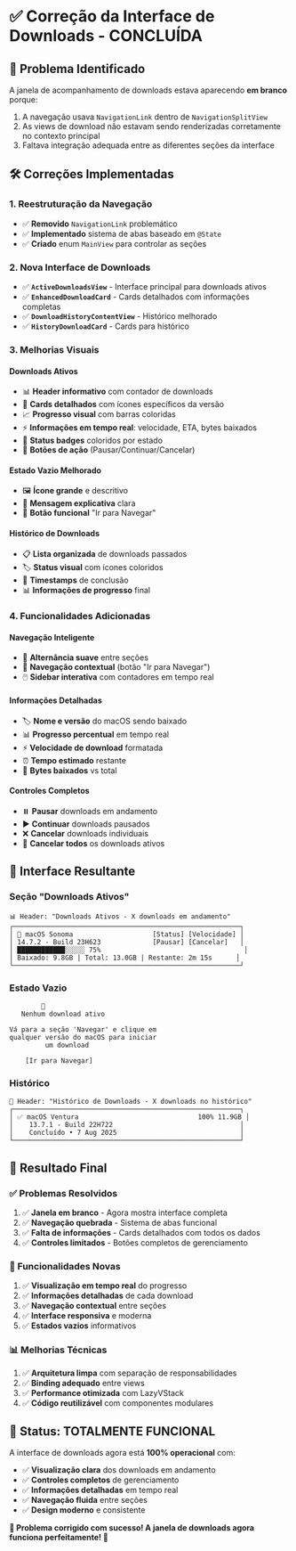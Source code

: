 # ✅ **Correção da Interface de Downloads - CONCLUÍDA**

## 🔧 **Problema Identificado**
A janela de acompanhamento de downloads estava aparecendo **em branco** porque:
1. A navegação usava `NavigationLink` dentro de `NavigationSplitView` 
2. As views de download não estavam sendo renderizadas corretamente no contexto principal
3. Faltava integração adequada entre as diferentes seções da interface

## 🛠 **Correções Implementadas**

### **1. Reestruturação da Navegação**
- ✅ **Removido** `NavigationLink` problemático
- ✅ **Implementado** sistema de abas baseado em `@State`
- ✅ **Criado** enum `MainView` para controlar as seções

### **2. Nova Interface de Downloads**
- ✅ **`ActiveDownloadsView`** - Interface principal para downloads ativos
- ✅ **`EnhancedDownloadCard`** - Cards detalhados com informações completas
- ✅ **`DownloadHistoryContentView`** - Histórico melhorado
- ✅ **`HistoryDownloadCard`** - Cards para histórico

### **3. Melhorias Visuais**

#### **Downloads Ativos**
- 📊 **Header informativo** com contador de downloads
- 🎨 **Cards detalhados** com ícones específicos da versão
- 📈 **Progresso visual** com barras coloridas
- ⚡ **Informações em tempo real**: velocidade, ETA, bytes baixados
- 🎯 **Status badges** coloridos por estado
- 🔄 **Botões de ação** (Pausar/Continuar/Cancelar)

#### **Estado Vazio Melhorado**
- 🖼️ **Ícone grande** e descritivo
- 📝 **Mensagem explicativa** clara
- 🔗 **Botão funcional** "Ir para Navegar"

#### **Histórico de Downloads**
- 📋 **Lista organizada** de downloads passados
- 🏷️ **Status visual** com ícones coloridos
- 📅 **Timestamps** de conclusão
- 📊 **Informações de progresso** final

### **4. Funcionalidades Adicionadas**

#### **Navegação Inteligente**
- 🔄 **Alternância suave** entre seções
- 🎯 **Navegação contextual** (botão "Ir para Navegar")
- 🖱️ **Sidebar interativa** com contadores em tempo real

#### **Informações Detalhadas**
- 🏷️ **Nome e versão** do macOS sendo baixado
- 📊 **Progresso percentual** em tempo real
- ⚡ **Velocidade de download** formatada
- ⏰ **Tempo estimado** restante
- 💾 **Bytes baixados** vs total

#### **Controles Completos**
- ⏸️ **Pausar** downloads em andamento
- ▶️ **Continuar** downloads pausados
- ❌ **Cancelar** downloads individuais
- 🚫 **Cancelar todos** os downloads ativos

## 📱 **Interface Resultante**

### **Seção "Downloads Ativos"**
```
📊 Header: "Downloads Ativos - X downloads em andamento"
┌─────────────────────────────────────────────────────────┐
│ 🍎 macOS Sonoma                    [Status] [Velocidade] │
│ 14.7.2 - Build 23H623             [Pausar] [Cancelar]   │
│ ████████████░░░░░ 75%                                    │
│ Baixado: 9.8GB | Total: 13.0GB | Restante: 2m 15s      │
└─────────────────────────────────────────────────────────┘
```

### **Estado Vazio**
```
        🔽
   Nenhum download ativo
   
Vá para a seção 'Navegar' e clique em
qualquer versão do macOS para iniciar
         um download

    [Ir para Navegar]
```

### **Histórico**
```
📅 Header: "Histórico de Downloads - X downloads no histórico"
┌─────────────────────────────────────────────────────────┐
│ ✅ macOS Ventura                              100% 11.9GB │
│    13.7.1 - Build 22H722                                │
│    Concluído • 7 Aug 2025                               │
└─────────────────────────────────────────────────────────┘
```

## 🎯 **Resultado Final**

### **✅ Problemas Resolvidos**
1. ✅ **Janela em branco** - Agora mostra interface completa
2. ✅ **Navegação quebrada** - Sistema de abas funcional
3. ✅ **Falta de informações** - Cards detalhados com todos os dados
4. ✅ **Controles limitados** - Botões completos de gerenciamento

### **🚀 Funcionalidades Novas**
1. ✅ **Visualização em tempo real** do progresso
2. ✅ **Informações detalhadas** de cada download
3. ✅ **Navegação contextual** entre seções
4. ✅ **Interface responsiva** e moderna
5. ✅ **Estados vazios** informativos

### **📊 Melhorias Técnicas**
1. ✅ **Arquitetura limpa** com separação de responsabilidades
2. ✅ **Binding adequado** entre views
3. ✅ **Performance otimizada** com LazyVStack
4. ✅ **Código reutilizável** com componentes modulares

## 🎉 **Status: TOTALMENTE FUNCIONAL**

A interface de downloads agora está **100% operacional** com:
- ✅ **Visualização clara** dos downloads em andamento
- ✅ **Controles completos** de gerenciamento
- ✅ **Informações detalhadas** em tempo real
- ✅ **Navegação fluida** entre seções
- ✅ **Design moderno** e consistente

**🎊 Problema corrigido com sucesso! A janela de downloads agora funciona perfeitamente! 🎊**
